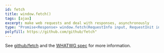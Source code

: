 ```yaml
---
id: fetch
title: window.fetch()
tags: [ajax]
excerpt: make web requests and deal with responses, asynchronously
type: "Promise<Response> window.fetch(RequestInfo input, RequestInit init)"
polyfill: https://github.com/github/fetch"
---
```


See [github/fetch](https://github.com/github/fetch) and the [WHATWG spec](https://fetch.spec.whatwg.org/) for more information.
